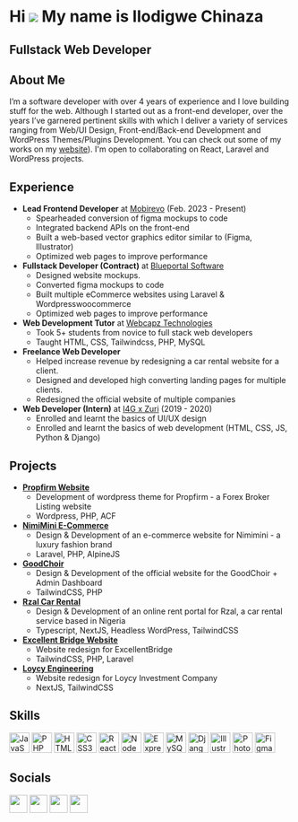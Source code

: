 Hi ![](https://user-images.githubusercontent.com/18350557/176309783-0785949b-9127-417c-8b55-ab5a4333674e.gif) My name is Ilodigwe Chinaza
========================================================================================================================================

Fullstack Web Developer
-----------------------

## About Me
I’m a software developer with over 4 years of experience and I love building stuff for the web. Although I started out as a front-end developer, over the years I’ve garnered pertinent skills with which I deliver a variety of services ranging from Web/UI Design, Front-end/Back-end Development and WordPress Themes/Plugins Development. You can check out some of my works on my [website](https://chifarol.github.io/my-portfolio/)). I'm open to collaborating on React, Laravel and WordPress projects.

## Experience
- **Lead Frontend Developer** at [Mobirevo](https://mobirevo.com) (Feb. 2023 - Present)
  - Spearheaded conversion of figma mockups to code
  - Integrated backend APIs on the front-end
  - Built a web-based vector graphics editor similar to (Figma, Illustrator)
  - Optimized web pages to improve performance
- **Fullstack Developer (Contract)** at [Blueportal Software](https://blueportalcompany.com)
  - Designed website mockups.
  - Converted figma mockups to code
  - Built multiple eCommerce websites using Laravel & Wordpresswoocommerce
  - Optimized web pages to improve performance
- **Web Development Tutor** at [Webcapz Technologies](https://mobirevo.com)
  - Took 5+ students from novice to full stack web developers
  - Taught HTML, CSS, Tailwindcss, PHP, MySQL
- **Freelance Web Developer**
  - Helped increase revenue by redesigning a car rental website for a client.
  - Designed and developed high converting landing pages for multiple clients.
  - Redesigned the official website of multiple companies
- **Web Developer (Intern)** at [I4G x Zuri](https://training.zuri.team) (2019 - 2020)
  - Enrolled and learnt the basics of UI/UX design
  - Enrolled and learnt the basics of web development (HTML, CSS, JS, Python & Django)
 
## Projects
- **[Propfirm Website](https://propfirm.xplicitmode.com)**
  - Development of wordpress theme for Propfirm - a Forex Broker Listing website
  - Wordpress, PHP, ACF
- **[NimiMini E-Commerce](https://nimimini.com)**
  - Design & Development of an e-commerce website for Nimimini - a luxury fashion brand
  - Laravel, PHP, AlpineJS
- **[GoodChoir](https://goodchoir.com)**
  - Design & Development of the official website for the GoodChoir + Admin Dashboard
  - TailwindCSS, PHP
- **[Rzal Car Rental](https://rzal.vercel.app/)**
  - Design & Development of an online rent portal for Rzal, a car rental service based in Nigeria
  - Typescript, NextJS, Headless WordPress, TailwindCSS
- **[Excellent Bridge Website](https://excellentbridge.com)**
  - Website redesign for ExcellentBridge
  - TailwindCSS, PHP, Laravel
- **[Loycy Engineering](https://loycy-engineering.vercel.app)**
  - Website redesign for Loycy Investment Company
  - NextJS, TailwindCSS

    
## Skills

<p align="left">
<a href="https://developer.mozilla.org/en-US/docs/Web/JavaScript" target="_blank" rel="noreferrer"><img src="https://raw.githubusercontent.com/danielcranney/readme-generator/main/public/icons/skills/javascript-colored.svg" width="36" height="36" alt="JavaScript" /></a>
<a href="https://www.php.net/" target="_blank" rel="noreferrer"><img src="https://raw.githubusercontent.com/danielcranney/readme-generator/main/public/icons/skills/php-colored.svg" width="36" height="36" alt="PHP" /></a>
<a href="https://developer.mozilla.org/en-US/docs/Glossary/HTML5" target="_blank" rel="noreferrer"><img src="https://raw.githubusercontent.com/danielcranney/readme-generator/main/public/icons/skills/html5-colored.svg" width="36" height="36" alt="HTML5" /></a>
<a href="https://www.w3.org/TR/CSS/#css" target="_blank" rel="noreferrer"><img src="https://raw.githubusercontent.com/danielcranney/readme-generator/main/public/icons/skills/css3-colored.svg" width="36" height="36" alt="CSS3" /></a>
<a href="https://reactjs.org/" target="_blank" rel="noreferrer"><img src="https://raw.githubusercontent.com/danielcranney/readme-generator/main/public/icons/skills/react-colored.svg" width="36" height="36" alt="React" /></a>
<a href="https://nodejs.org/en/" target="_blank" rel="noreferrer"><img src="https://raw.githubusercontent.com/danielcranney/readme-generator/main/public/icons/skills/nodejs-colored.svg" width="36" height="36" alt="NodeJS" /></a>
<a href="https://expressjs.com/" target="_blank" rel="noreferrer"><img src="https://raw.githubusercontent.com/danielcranney/readme-generator/main/public/icons/skills/express-colored.svg" width="36" height="36" alt="Express" /></a>
<a href="https://www.mysql.com/" target="_blank" rel="noreferrer"><img src="https://raw.githubusercontent.com/danielcranney/readme-generator/main/public/icons/skills/mysql-colored.svg" width="36" height="36" alt="MySQL" /></a>
<a href="https://www.djangoproject.com/" target="_blank" rel="noreferrer"><img src="https://raw.githubusercontent.com/danielcranney/readme-generator/main/public/icons/skills/django-colored.svg" width="36" height="36" alt="Django" /></a>
<a href="adobe.com/uk/products/illustrator.html" target="_blank" rel="noreferrer"><img src="https://raw.githubusercontent.com/danielcranney/readme-generator/main/public/icons/skills/illustrator-colored.svg" width="36" height="36" alt="Illustrator" /></a>
<a href="https://www.adobe.com/uk/products/photoshop.html" target="_blank" rel="noreferrer"><img src="https://raw.githubusercontent.com/danielcranney/readme-generator/main/public/icons/skills/photoshop-colored.svg" width="36" height="36" alt="Photoshop" /></a>
<a href="https://www.figma.com/" target="_blank" rel="noreferrer"><img src="https://raw.githubusercontent.com/danielcranney/readme-generator/main/public/icons/skills/figma-colored.svg" width="36" height="36" alt="Figma" /></a>
</p>


## Socials

<p align="left">
   <a href="mailto:ilodigwechinaza@gmail.com" target="_blank" rel="noreferrer"><img src="https://raw.githubusercontent.com/danielcranney/readme-generator/main/public/icons/socials/email.svg" width="32" height="32" /></a> 
  <a href="https://www.github.com/chifarol" target="_blank" rel="noreferrer"><img src="https://api.iconify.design/bi:github.svg" width="32" height="32" /></a> 
  <a href="https://www.linkedin.com/in/chinaza-ilodigwe-05b435186" target="_blank" rel="noreferrer"><img src="https://raw.githubusercontent.com/danielcranney/readme-generator/main/public/icons/socials/linkedin.svg" width="32" height="32" /></a> 
  <a href="https://www.twitter.com/ilodigwechinaza" target="_blank" rel="noreferrer"><img src="https://raw.githubusercontent.com/danielcranney/readme-generator/main/public/icons/socials/twitter.svg" width="32" height="32" /></a>
</p>
